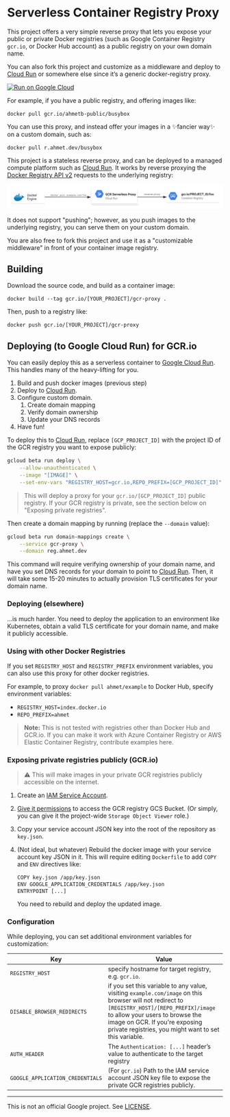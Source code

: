 # Serverless Container Registry Proxy

This project offers a very simple reverse proxy that lets you expose your
public or private Docker registries (such as Google Container Registry `gcr.io`,
or Docker Hub account) as a public registry on your own domain name.

You can also fork this project and customize as a middleware and deploy to
[Cloud Run][run] or somewhere else since it’s a generic docker-registry proxy.

[![Run on Google Cloud](https://storage.googleapis.com/cloudrun/button.png)](https://console.cloud.google.com/cloudshell/editor?shellonly=true&cloudshell_image=gcr.io/cloudrun/button&cloudshell_git_repo=https://github.com/ahmetb/serverless-registry-proxy)

For example, if you have a public registry, and offering images like:

    docker pull gcr.io/ahmetb-public/busybox

You can use this proxy, and instead offer your images in a ✨fancier way✨ on a
custom domain, such as:

    docker pull r.ahmet.dev/busybox

This project is a stateless reverse proxy, and can be deployed to a managed
compute platform such as [Cloud Run][run]. It works by reverse proxying the
[Docker Registry API v2](https://docs.docker.com/registry/spec/api/) requests
to the underlying registry:

![architecture diagram](./docs/img/diagram.svg)

It does not support "pushing"; however, as you push images to the underlying
registry, you can serve them on your custom domain.

You are also free to fork this project and use it as a "customizable middleware"
in front of your container image registry.

## Building

Download the source code, and build as a container image:

    docker build --tag gcr.io/[YOUR_PROJECT]/gcr-proxy .

Then, push to a registry like:

    docker push gcr.io/[YOUR_PROJECT]/gcr-proxy

## Deploying (to Google Cloud Run) for GCR.io

You can easily deploy this as a serverless container to [Google Cloud Run][run].
This handles many of the heavy-lifting for you.

1. Build and push docker images (previous step)
1. Deploy to [Cloud Run][run].
1. Configure custom domain.
   1. Create domain mapping
   1. Verify domain ownership
   1. Update your DNS records
1. Have fun!

To deploy this to [Cloud Run][run], replace `[GCP_PROJECT_ID]` with the project
ID of the GCR registry you want to expose publicly:

```sh
gcloud beta run deploy \
    --allow-unauthenticated \
    --image "[IMAGE]" \
    --set-env-vars "REGISTRY_HOST=gcr.io,REPO_PREFIX=[GCP_PROJECT_ID]"
```

> This will deploy a proxy for your `gcr.io/[GCP_PROJECT_ID]` public registry.
> If your GCR registry is private, see the section below on "Exposing private
> registries".

Then create a domain mapping by running (replace the `--domain` value):

```sh
gcloud beta run domain-mappings create \
    --service gcr-proxy \
    --domain reg.ahmet.dev
```

This command will require verifying ownership of your domain name, and have you
set DNS records for your domain to point to [Cloud Run][run]. Then, it will take
some 15-20 minutes to actually provision TLS certificates for your domain name.

### Deploying (elsewhere)

...is much harder. You need to deploy the application to an environment like
Kubernetes, obtain a valid TLS certificate for your domain name, and make it
publicly accessible.

### Using with other Docker Registries

If you set `REGISTRY_HOST` and `REGISTRY_PREFIX` environment variables, you can
also use this proxy for other docker registries.

For example, to proxy `docker pull ahmet/example` to Docker Hub, specify
environment variables:

- `REGISTRY_HOST=index.docker.io`
- `REPO_PREFIX=ahmet`

> **Note:** This is not tested with registries other than Docker Hub and GCR.io.
> If you can make it work with Azure Container Registry or AWS Elastic Container
> Registry, contribute examples here.

### Exposing private registries publicly (GCR.io)

> ⚠️ This will make images in your private GCR registries publicly accessible on
> the internet.

1. Create an [IAM Service
   Account](https://cloud.google.com/iam/docs/creating-managing-service-accounts#creating_a_service_account).

1. [Give it
   permissions](https://cloud.google.com/container-registry/docs/access-control)
   to access the GCR registry GCS Bucket. (Or simply, you can give it the
   project-wide `Storage Object Viewer` role.)

1. Copy your service account JSON key into the root of the repository as
   `key.json`.

1. (Not ideal, but whatever) Rebuild the docker image with your service account
   key JSON in it. This will require editing `Dockerfile` to add `COPY` and
   `ENV` directives like:

       COPY key.json /app/key.json
       ENV GOOGLE_APPLICATION_CREDENTIALS /app/key.json
       ENTRYPOINT [...]

   You need to rebuild and deploy the updated image.

### Configuration

While deploying, you can set additional environment variables for customization:

| Key | Value |
|-----|-------|
| `REGISTRY_HOST` | specify  hostname for target registry, e.g. `gcr.io`. |
| `DISABLE_BROWSER_REDIRECTS` |  if you set this variable to any value,   visiting `example.com/image` on this browser will not redirect to  `[REGISTRY_HOST]/[REPO_PREFIX]/image` to allow your users to browse the image on GCR. If you're exposing private registries, you might want to set this variable. |
| `AUTH_HEADER` | The `Authentication: [...]` header’s value to authenticate to the target registry |
| `GOOGLE_APPLICATION_CREDENTIALS` | (For `gcr.io`) Path to the IAM service account JSON key  file to expose the private GCR registries publicly. |

-----

This is not an official Google project. See [LICENSE](./LICENSE).

[run]: https://cloud.google.com/run

